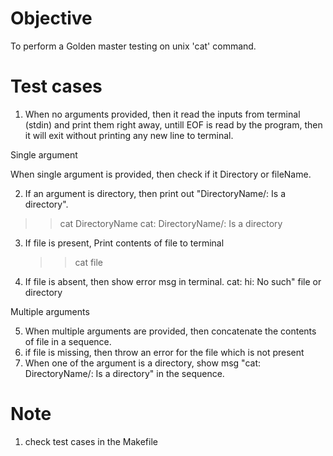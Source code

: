 # Objective
To perform a Golden master testing on unix 'cat' command.  

# Test cases  
1. When no arguments provided, then it read the inputs from terminal (stdin) and print them right away, untill
   EOF is read by the program, then it will exit without printing any new line to terminal.
     
Single argument

When single argument is provided, then check if it Directory or fileName.

2.   If an argument is directory, then print out "DirectoryName/: Is a directory".
   >> cat DirectoryName 
   cat: DirectoryName/: Is a directory

3. If file is present, Print contents of file to terminal  
    >> cat file
   
4. If file is absent, then show error msg in terminal.
   cat: hi: No such" file or directory

Multiple arguments

5. When multiple arguments are provided, then concatenate the contents of file in a sequence.
6. if file is missing, then throw an error for the file which is not present
7. When one of the argument is a directory, show msg "cat: DirectoryName/: Is a directory" in the sequence.  

# Note 
1. check test cases in the Makefile
